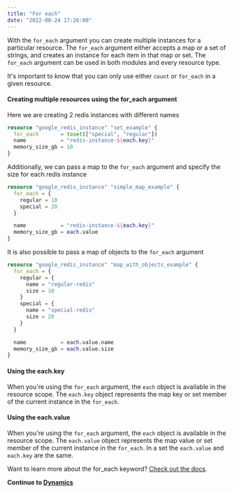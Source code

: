 ```yaml
---
title: "For each"
date: "2022-08-24 17:26:00"
---
```

With the `for_each` argument you can create multiple instances for a particular resource.
The `for_each` argument either accepts a map or a set of strings, and creates an instance for each item in that map or set.
The `for_each` argument can be used in both modules and every resource type.


It's important to know that you can only use either `count` or `for_each` in a given resource.


#### Creating multiple resources using the for_each argument

Here we are creating 2 redis instances with different names

```terraform
resource "google_redis_instance" "set_example" {
  for_each       = toset(["special", "regular"])
  name           = "redis-instance-${each.key}"
  memory_size_gb = 10
}
```

Additionally, we can pass a map to the `for_each` argument and specify the size for each redis instance

```terraform
resource "google_redis_instance" "simple_map_example" {
  for_each = {
    regular = 10
    special = 20
  }

  name           = "redis-instance-${each.key}"
  memory_size_gb = each.value
}
```

It is also possible to pass a map of objects to the `for_each` argument

```terraform
resource "google_redis_instance" "map_with_objects_example" {
  for_each = {
    regular = {
      name = "regular-redis"
      size = 10
    }
    special = {
      name = "special-redis"
      size = 20
    }
  }

  name           = each.value.name
  memory_size_gb = each.value.size
}
```

#### Using the each.key
When you're using the `for_each` argument, the `each` object is available in the resource scope.
The `each.key` object represents the map key or set member of the current instance in the `for_each`.

#### Using the each.value

When you're using the `for_each` argument, the `each` object is available in the resource scope.
The `each.value` object represents the map value or set member of the current instance in the `for_each`.
In a set the `each.value` and `each.key` are the same.

Want to learn more about the for_each keyword? [Check out the docs](https://www.terraform.io/language/meta-arguments/for_each).

**Continue to [Dynamics](../dynamics)**
